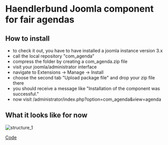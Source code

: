 # Haendlerbund Joomla component for fair agendas

## How to install

- to check it out, you have to have installed a joomla instance version 3.x
- call the local repository "com_agenda"
- compress the folder by creating a com_agenda.zip file
- visit your joomla/administrator interface
- navigate to Extensions -> Manage -> Install
- choose the second tab "Upload package file" and drop your zip file there
- you should receive a message like "Installation of the component was successful."
- now visit /administrator/index.php?option=com_agenda&view=agenda

## What it looks like for now

![structure_1](http://www.plantuml.com/plantuml/png/bP3FIWD138VlUOhGex2wLRpCgU15mPidJoNkH1kSFyCa5HRntNMwMqgnAbvc8Dytar-oKgDgsnZWpZWgBfOBFEkwtVrGc5wvAZeyGU_pG2OvxJ3S15B5oNe74mliy8tgiA6AbzSzUDQXIcal3k2gxtlGgSrQl4D9Xi-vihnyMJCu5mzXRlPTsfDcUHeTUZB6novs7amYEsmdtZfn2cNx54Gtx5irZUsZvKKF7tF-myJ_6m5XoB5G6e_zagjL4ZkgufyXzeizdG9_sMIaiYvPPKAIxETUAqv-6yCd)

[Code](http://www.plantuml.com/plantuml/uml/bP3FIWD138VlUOhGex2wLRpCgU15mPidJoNkH1kSFyCa5HRntNMwMqgnAbvc8Dytar-oKgDgsnZWpZWgBfOBFEkwtVrGc5wvAZeyGU_pG2OvxJ3S15B5oNe74mliy8tgiA6AbzSzUDQXIcal3k2gxtlGgSrQl4D9Xi-vihnyMJCu5mzXRlPTsfDcUHeTUZB6novs7amYEsmdtZfn2cNx54Gtx5irZUsZvKKF7tF-myJ_6m5XoB5G6e_zagjL4ZkgufyXzeizdG9_sMIaiYvPPKAIxETUAqv-6yCd)
